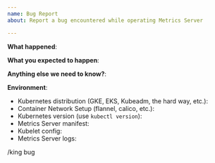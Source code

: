 ```yaml
---
name: Bug Report
about: Report a bug encountered while operating Metrics Server

---
```


<!-- Please use this template while reporting a bug and provide as much info as possible. Not doing so may result in your bug not being addressed in a timely manner. Thanks!-->


**What happened**:

**What you expected to happen**:

**Anything else we need to know?**:

**Environment**:
- Kubernetes distribution (GKE, EKS, Kubeadm, the hard way, etc.):
- Container Network Setup (flannel, calico, etc.): 
- Kubernetes version (use `kubectl version`):
- Metrics Server manifest:
- Kubelet config:
- Metrics Server logs:

<!-- DO NOT EDIT BELOW THIS LINE -->
/king bug